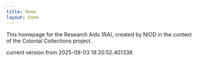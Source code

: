 ```yaml
---
title: Home
layout: home
---
```


This homepage for the Research Aids (RA), created by NIOD in the context of the Colonial Collections project. 


current version from 2025-09-03 18:20:52.401338